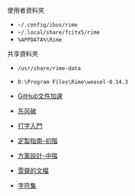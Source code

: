 使用者資料夾
- `~/.config/ibus/rime`
- `~/.local/share/fcitx5/rime`
- `%APPDATA%\Rime`

共享資料夾
- `/usr/share/rime-data`
- `D:\Program Files\Rime\weasel-0.14.3`

- [GitHub文件加速](https://github.moeyy.xyz/https://github.com/dqwyy/rime/archive/refs/heads/master.zip)
- [东风破](https://github.com/rime/plum)
- [打字入門](https://github.com/rime/home/wiki/UserGuide)
- [定製指南-初階](https://github.com/rime/home/wiki/CustomizationGuide)
- [方案設計-中階](https://github.com/rime/home/wiki/RimeWithSchemata)
- [雪齋的文檔](https://github.com/LEOYoon-Tsaw/Rime_collections/blob/master/Rime_description.md)
- [字符集](https://github.com/rime-aca/character_set)

